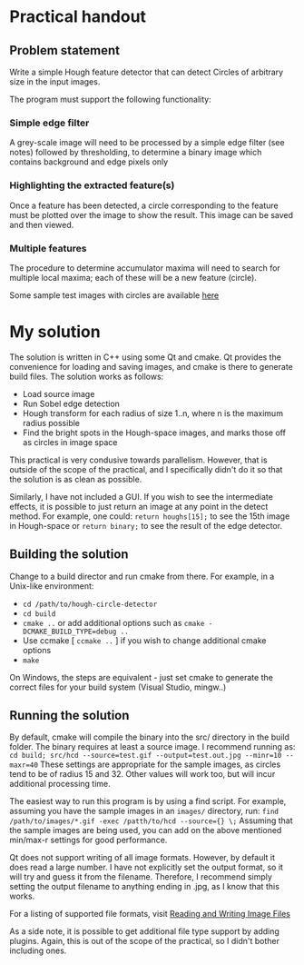 # Practical handout

## Problem statement

Write a simple Hough feature detector that can detect Circles of arbitrary size in
the input images.

The program must support the following functionality:

### Simple edge filter

A grey-scale image will need to be processed by a simple edge filter (see notes) followed by thresholding, to determine a binary image which contains background and edge pixels only

### Highlighting the extracted feature(s)

Once a feature has been detected, a circle corresponding to the feature must be plotted over the image to show the result. This image can be saved and then viewed.

### Multiple features

The procedure to determine accumulator maxima will need to search for multiple local maxima; each of these will be a new feature (circle).

Some sample test images with circles are available [here](http://www.cs.uct.ac.za/~patrick/hons/images)

# My solution

The solution is written in C++ using some Qt and cmake. Qt provides the convenience for loading and saving images, and cmake is there to generate build files. The solution works as follows:

* Load source image
* Run Sobel edge detection
* Hough transform for each radius of size 1..n, where n is the maximum radius possible
* Find the bright spots in the Hough-space images, and marks those off as circles in image space

This practical is very condusive towards parallelism. However, that is outside of the scope of the practical, and I specifically didn't do it so that the solution is as clean as possible.

Similarly, I have not included a GUI. If you wish to see the intermediate effects, it is possible to just return an image at any point in the detect method. For example, one could:
`return houghs[15];` to see the 15th image in Hough-space or `return binary;` to see the result of the edge detector.

## Building the solution

Change to a build director and run cmake from there. For example, in a Unix-like environment:

* `cd /path/to/hough-circle-detector`
* `cd build`
* `cmake ..` or add additional options such as `cmake -DCMAKE_BUILD_TYPE=debug ..`
* Use ccmake [ `ccmake ..` ] if you wish to change additional cmake options
* `make`

On Windows, the steps are equivalent - just set cmake to generate the correct files for your build system (Visual Studio, mingw..)

## Running the solution

By default, cmake will compile the binary into the src/ directory in the build folder. The binary requires at least a source image. I recommend running as:
`cd build; src/hcd --source=test.gif --output=test.out.jpg --minr=10 --maxr=40`
These settings are appropriate for the sample images, as circles tend to be of radius 15 and 32. Other values will work too, but will incur additional processing time.

The easiest way to run this program is by using a find script. For example, assuming you have the sample images in an `images/` directory, run:
`find /path/to/images/*.gif -exec /patth/to/hcd --source={} \;`
Assuming that the sample images are being used, you can add on the above mentioned min/max-r settings for good performance.

Qt does not support writing of all image formats. However, by default it does read a large number. I have not explicitly set the output format, so it will try and guess it from the filename. Therefore,
I recommend simply setting the output filename to anything ending in .jpg, as I know that this works.

For a listing of supported file formats, visit [Reading and Writing Image Files](http://doc.trolltech.com/4.5/qimage.html#reading-and-writing-image-files)

As a side note, it is possible to get additional file type support by adding plugins. Again, this is out of the scope of the practical, so I didn't bother including ones.
